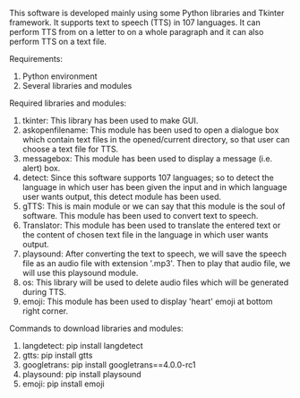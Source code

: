 This software is developed mainly using some Python libraries and Tkinter framework. It supports text to speech (TTS) in 107 languages. It can perform TTS from on a letter to on a whole paragraph and it can also perform TTS on a text file.

Requirements:
1. Python environment
2. Several libraries and modules

Required libraries and modules:
1. tkinter: This library has been used to make GUI.
2. askopenfilename: This module has been used to open a dialogue box which contain text files in the opened/current directory, so that user can choose a text file for TTS.
3. messagebox: This module has been used to display a message (i.e. alert) box.
4. detect: Since this software supports 107 languages; so to detect the language in which user has been given the input and in which language user wants output, this detect module has been used.
5. gTTS: This is main module or we can say that this module is the soul of software. This module has been used to convert text to speech.
6. Translator: This module has been used to translate the entered text or the content of chosen text file in the language in which user wants output.
7. playsound: After converting the text to speech, we will save the speech file as an audio file with extension '.mp3'. Then to play that audio file, we will use this playsound module.
8. os: This library will be used to delete audio files which will be generated during TTS.
9. emoji: This module has been used to display 'heart' emoji at bottom right corner.

Commands to download libraries and modules:
1. langdetect: pip install langdetect
2. gtts: pip install gtts
3. googletrans: pip install googletrans==4.0.0-rc1
4. playsound: pip install playsound
5. emoji: pip install emoji
